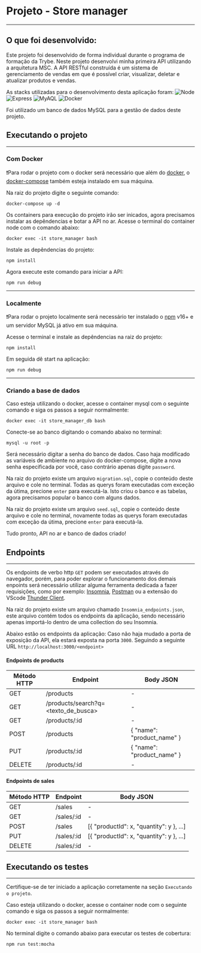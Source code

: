# Projeto - Store manager
---
## O que foi desenvolvido:

Este projeto foi desenvolvido de forma individual durante o programa de formação da Trybe.
Neste projeto desenvolvi minha primeira API utilizando a arquitetura MSC.
A API RESTful construída é um sistema de gerenciamento de vendas em que é possível criar, visualizar, deletar e atualizar produtos e vendas.

As stacks utilizadas para o desenvolvimento desta aplicação foram:
![Node](https://img.shields.io/badge/-Node.js-339933?style=flat-square&logo=node.js&logoColor=white)
![Express](https://img.shields.io/badge/-Express.js-grey?style=flat-square&logo=express&logoColor=white)
![MyAQL](https://img.shields.io/badge/-MySQL-4479A1?style=flat-square&logo=MySQL&logoColor=white)
![Docker](https://img.shields.io/badge/Docker-2CA5E0?style=flat-square&logo=docker&logoColor=white)


Foi utilizado um banco de dados MySQL para a gestão de dados deste projeto.

## Executando o projeto
---
### Com Docker
❗Para rodar o projeto com o docker será necessário que além do [docker](https://www.docker.com/), o  [docker-compose](https://github.com/docker/compose) também esteja instalado em sua máquina.

Na raiz do projeto digite o seguinte comando:
```
docker-compose up -d
```
Os containers para execução do projeto irão ser inicados, agora precisamos instalar as depêndencias e botar a API no ar.
Acesse o terminal do container node com o comando abaixo:
```
docker exec -it store_manager bash
```
Instale as depêndencias do projeto:
```
npm install
```
Agora execute este comando para iniciar a API:
```
npm run debug
```


---
### Localmente
❗Para rodar o projeto localmente será necessário ter instalado o  [npm](https://docs.npmjs.com/downloading-and-installing-node-js-and-npm) v16+ e um servidor MySQL já ativo  em sua máquina.

Acesse o terminal e instale as depêndencias na raiz do projeto:
```
npm install
```
Em seguida dê start na aplicação:
```
npm run debug
```
---
### Criando a base de dados

Caso esteja utilizando o docker, acesse o container mysql com o seguinte comando e siga os passos a seguir normalmente:
```
docker exec -it store_manager_db bash
```
Conecte-se ao banco digitando o comando abaixo no terminal:
```
mysql -u root -p
```
Será necessário digitar a senha do banco de dados. Caso haja modificado as variáveis de ambiente no arquivo do docker-compose, digite a nova senha especificada por você, caso contrário apenas digite `password`.

Na raiz do projeto existe um arquivo `migration.sql`, copie o conteúdo deste arquivo e cole no terminal. Todas as querys foram executadas com exceção da útima, precione `enter` para executá-la. Isto criou o banco e as tabelas, agora precisamos popular o banco com alguns dados.

Na raiz do projeto existe um arquivo `seed.sql`, copie o conteúdo deste arquivo e cole no terminal, novamente todas as querys foram executadas com exceção da útima, precione `enter` para executá-la.

Tudo pronto, API no ar e banco de dados criado!

## Endpoints
---
Os endpoints de verbo http `GET` podem ser executados através do navegador, porém, para poder explorar o funcionamento dos demais enpoints será necessário utilizar alguma ferramenta dedicada a fazer requisições, como por exemplo: [Insomnia](https://insomnia.rest/download), [Postman](https://www.postman.com/) ou a extensão do VScode [Thunder Client](https://www.thunderclient.com/).

Na raiz do projeto existe um arquivo chamado `Insomnia_endpoints.json`, este arquivo contém todos os endpoints da aplicação, sendo necessário apenas importá-lo dentro de uma collection do seu Insomnia.

Abaixo estão os endpoints da aplicação:
Caso não haja mudado a porta de exposição da API, ela estará exposta na porta `3000`. Seguindo a seguinte URL `http://localhost:3000/<endpoint>`

#### Endpoints de products 
| Método HTTP | Endpoint | Body JSON|
| ----------- | -------- | ---- |
| GET | /products | - |
| GET | /products/search?q=<texto_de_busca> | - |
| GET | /products/:id | - |
| POST | /products |  { "name": "product_name" } |
| PUT | /products/:id | { "name": "product_name" } |
| DELETE | /products/:id | - |

#### Endpoints de sales 
| Método HTTP | Endpoint | Body JSON|
| ----------- | -------- | ---- |
| GET | /sales | - |
| GET | /sales/:id | - |
| POST | /sales |  [{ "productId": x, "quantity": y }, ...] |
| PUT | /sales/:id | [{ "productId": x, "quantity": y }, ...] |
| DELETE | /sales/:id | - |
## Executando os testes
---
Certifique-se de ter iniciado a aplicação corretamente na seção `Executando o projeto`. 

Caso esteja utilizando o docker, acesse o container node com o seguinte comando e siga os passos a seguir normalmente:
```
docker exec -it store_manager bash
```

No terminal digite o comando abaixo para executar os testes de cobertura:
```
npm run test:mocha
```

